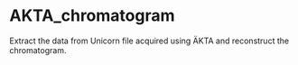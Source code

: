 # AKTA_chromatogram
Extract the data from Unicorn file acquired using ÄKTA and reconstruct the chromatogram.
